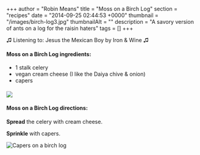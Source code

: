 +++
author = "Robin Means"
title = "Moss on a Birch Log"
section = "recipes"
date = "2014-09-25 02:44:53 +0000"
thumbnail = "/images/birch-log3.jpg"
thumbnailAlt = ""
description = "A savory version of ants on a log for the raisin haters"
tags = []
+++

♫&nbsp;Listening to: Jesus the Mexican Boy by Iron & Wine ♫

#### Moss on a Birch Log ingredients:

- 1 stalk celery
- vegan cream cheese (I like the Daiya chive & onion)
- capers

#### ![](/images/birch-logs.jpg)



#### Moss on a Birch Log directions:

**Spread** the celery with cream cheese.

**Sprinkle** with capers.

![Capers on a birch log](/images/birch-log1.jpg)

